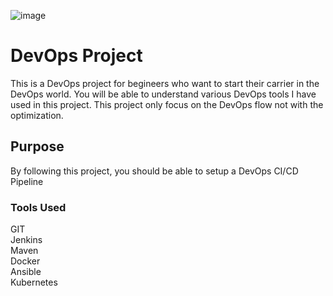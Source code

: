 ![image](https://user-images.githubusercontent.com/64546341/110827058-b5787e00-82bb-11eb-850f-7ac903a1d9fa.png)

<h1> DevOps Project </h1>
This is a DevOps project for begineers who want to start their carrier in the DevOps world. You will be able to understand various DevOps tools I have used in this project. This project only focus on the DevOps flow not with the optimization.

<h2> Purpose </h2>
By following this project, you should be able to setup a DevOps CI/CD Pipeline

<h3> Tools Used </h3>
GIT<br>
Jenkins<br>
Maven<br>
Docker<br>
Ansible<br>
Kubernetes<br>


